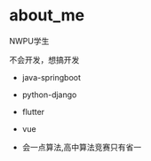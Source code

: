 # about_me

NWPU学生

不会开发，想搞开发

- java-springboot

- python-django

- flutter

- vue

- 会一点算法,高中算法竞赛只有省一

